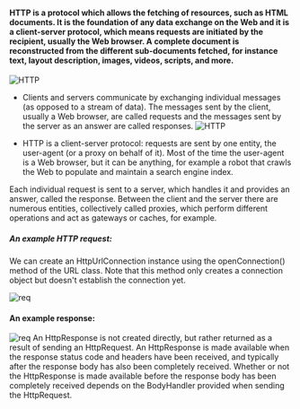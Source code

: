 #### HTTP is a protocol which allows the fetching of resources, such as HTML documents. It is the foundation of any data exchange on the Web and it is a client-server protocol, which means requests are initiated by the recipient, usually the Web browser. A complete document is reconstructed from the different sub-documents fetched, for instance text, layout description, images, videos, scripts, and more.
![HTTP](https://developer.mozilla.org/en-US/docs/Web/HTTP/Overview/fetching_a_page.png)
* Clients and servers communicate by exchanging individual messages (as opposed to a stream of data). The messages sent by the client, usually a Web browser, are called requests and the messages sent by the server as an answer are called responses.
![HTTP](https://mdn.mozillademos.org/files/13673/HTTP%20&%20layers.png)

* HTTP is a client-server protocol: requests are sent by one entity, the user-agent (or a proxy on behalf of it). Most of the time the user-agent is a Web browser, but it can be anything, for example a robot that crawls the Web to populate and maintain a search engine index.

Each individual request is sent to a server, which handles it and provides an answer, called the response. Between the client and the server there are numerous entities, collectively called proxies, which perform different operations and act as gateways or caches, for example.

##### An example HTTP request:
We can create an HttpUrlConnection instance using the openConnection() method of the URL class. Note that this method only creates a connection object but doesn't establish the connection yet.

![req](https://cdn.crunchify.com/wp-content/uploads/2013/03/How-to-Send-HTTP-Request-and-Capture-Response-in-Java.png)

#### An example response:
![req](https://developer.mozilla.org/en-US/docs/Web/HTTP/Overview/http_response.png)
An HttpResponse is not created directly, but rather returned as a result of sending an HttpRequest. An HttpResponse is made available when the response status code and headers have been received, and typically after the response body has also been completely received. Whether or not the HttpResponse is made available before the response body has been completely received depends on the BodyHandler provided when sending the HttpRequest.







